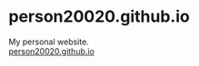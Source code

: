# person20020.github.io
My personal website.  
[person20020.github.io](https://person20020.github.io/)
